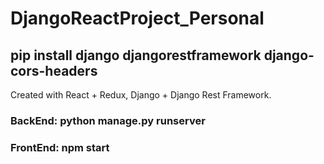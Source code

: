 # DjangoReactProject_Personal

## pip install django djangorestframework django-cors-headers

Created with React + Redux, Django + Django Rest Framework.

### BackEnd: python manage.py runserver

### FrontEnd: npm start
